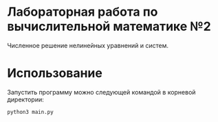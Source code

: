 # Лабораторная работа по вычислительной математике №2

Численное решение нелинейных уравнений и систем.

# Использование

Запустить программу можно следующей командой в корневой директории:

```bash
python3 main.py
```